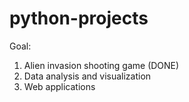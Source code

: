 # python-projects

Goal:
1. Alien invasion shooting game (DONE)
2. Data analysis and visualization
3. Web applications
